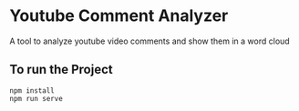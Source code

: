 # Youtube Comment Analyzer

A tool to analyze youtube video comments and show them in a word cloud

## To run the Project
```
npm install
npm run serve
```
